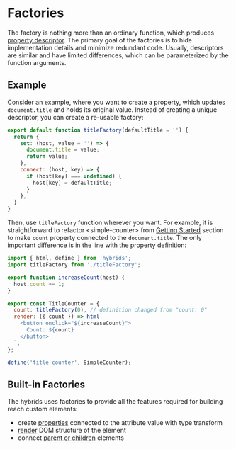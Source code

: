 # Factories

The factory is nothing more than an ordinary function, which produces [property descriptor](descriptors.md). The primary goal of the factories is to hide implementation details and minimize redundant code. Usually, descriptors are similar and have limited differences, which can be parameterized by the function arguments.

## Example

Consider an example, where you want to create a property, which updates `document.title` and holds its original value. Instead of creating a unique descriptor, you can create a re-usable factory:

```javascript
export default function titleFactory(defaultTitle = '') {
  return {
    set: (host, value = '') => {
      document.title = value;
      return value;
    },
    connect: (host, key) => {
      if (host[key] === undefined) {
        host[key] = defaultTitle;
      }
    },
  }
}
```

Then, use `titleFactory` function wherever you want. For example, it is straightforward to refactor &lt;simple-counter&gt; from [Getting Started](../README.md) section to make `count` property connected to the `document.title`. The only important difference is in the line with the property definition:

```javascript
import { html, define } from 'hybrids';
import titleFactory from './titleFactory';

export function increaseCount(host) {
  host.count += 1;
}

export const TitleCounter = {
  count: titleFactory(0), // definition changed from "count: 0"
  render: ({ count }) => html`
    <button onclick="${increaseCount}">
      Count: ${count}
    </button>
  `,
};

define('title-counter', SimpleCounter);
```

## Built-in Factories

The hybrids uses factories to provide all the features required for building reach custom elements:

* create [properties](../built-in-factories/property.md) connected to the attribute value with type transform
* [render](../built-in-factories/render.md) DOM structure of the element
* connect [parent or children](../built-in-factories/parent-children.md) elements